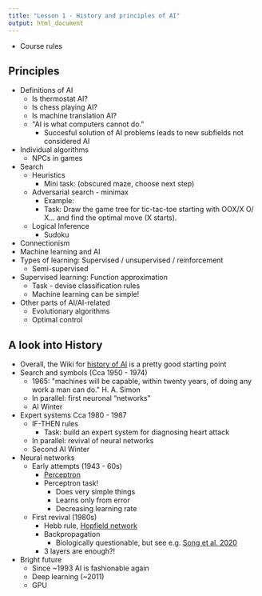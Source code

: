 ```yaml
---
title: "Lesson 1 - History and principles of AI"
output: html_document
---
```


- Course rules

## Principles

- Definitions of AI
  - Is thermostat AI?
  - Is chess playing AI?
  - Is machine translation AI?
  - "AI is what computers cannot do."
    - Succesful solution of AI problems leads to new subfields not considered AI
- Individual algorithms
  - NPCs in games
- Search
  - Heuristics 
    - Mini task: (obscured maze, choose next step)
  - Adversarial search - minimax
    - Example: 
    - Task: Draw the game tree for tic-tac-toe starting with OOX/X O/  X... and find the optimal move (X starts). 
  - Logical Inference
    - Sudoku
- Connectionism
- Machine learning and AI
- Types of learning: Supervised / unsupervised / reinforcement 
  - Semi-supervised
- Supervised learning: Function approximation
  - Task - devise classification rules
  - Machine learning can be simple!
- Other parts of AI/AI-related
  - Evolutionary algorithms
  - Optimal control

## A look into History 

- Overall, the Wiki for [history of AI](https://en.wikipedia.org/wiki/History_of_artificial_intelligence) is a pretty good starting point
- Search and symbols (Cca 1950 - 1974)
  - 1965: "machines will be capable, within twenty years, of doing any work a man can do." H. A. Simon
  - In parallel: first neuronal “networks”
  - AI Winter
- Expert systems Cca 1980 - 1987
  - IF-THEN rules
    - Task: build an expert system for diagnosing heart attack
  - In parallel: revival of neural networks
  - Second AI Winter
- Neural networks
  - Early attempts (1943 - 60s)
    - [Perceptron](https://en.wikipedia.org/wiki/Perceptron) 
    - Perceptron task!
      - Does very simple things
      - Learns only from error
      - Decreasing learning rate
  - First revival (1980s)
    - Hebb rule, [Hopfield network](https://en.wikipedia.org/wiki/Hopfield_network)
    - Backpropagation
      - Biologically questionable, but see e.g. [Song et al. 2020](https://www.ncbi.nlm.nih.gov/pmc/articles/PMC7610561/)
    - 3 layers are enough?!
- Bright future
  - Since ~1993 AI is fashionable again
   - Deep learning (~2011)
   - GPU



